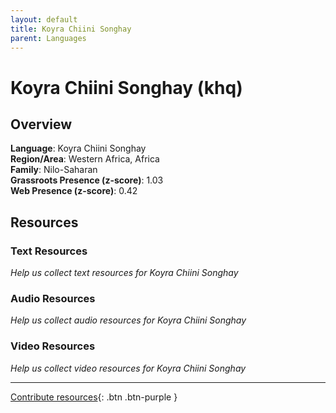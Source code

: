 ```yaml
---
layout: default
title: Koyra Chiini Songhay
parent: Languages
---
```


# Koyra Chiini Songhay (khq)

## Overview

**Language**: Koyra Chiini Songhay  
**Region/Area**: Western Africa, Africa  
**Family**: Nilo-Saharan  
**Grassroots Presence (z-score)**: 1.03  
**Web Presence (z-score)**: 0.42  

## Resources

### Text Resources
*Help us collect text resources for Koyra Chiini Songhay*

### Audio Resources
*Help us collect audio resources for Koyra Chiini Songhay*

### Video Resources
*Help us collect video resources for Koyra Chiini Songhay*

---

[Contribute resources](https://forms.office.com/e/1SfLJx3u1r){: .btn .btn-purple }
